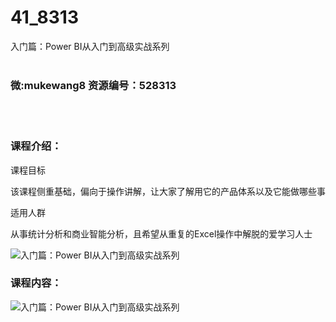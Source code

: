 # 41_8313
入门篇：Power BI从入门到高级实战系列
<br/></br>
<h3>微:mukewang8 资源编号：528313</h3>
<br/></br>
<h3>课程介绍：</h3>
<p>课程目标</p>
<p>该课程侧重基础，偏向于操作讲解，让大家了解用它的产品体系以及它能做哪些事</p>
<p>适用人群</p>
<p>从事统计分析和商业智能分析，且希望从重复的Excel操作中解脱的爱学习人士</p>
<p><img src="https://www.ko996.com/wp-content/uploads/img/2019/11/1-3-300x188.png" alt="入门篇：Power BI从入门到高级实战系列"></p>
<h3>课程内容：</h3>
<p><img src="https://www.ko996.com/wp-content/uploads/img/2019/11/2-4.png" alt="入门篇：Power BI从入门到高级实战系列"></p>
